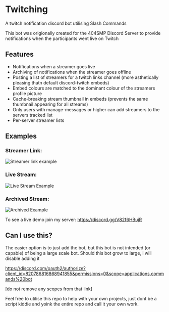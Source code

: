 # Twitching
A twitch notification discord bot utilising Slash Commands

This bot was origionally created for the 404SMP Discord Server to provide notifications when the participants went live on Twitch 

## Features
- Notifications when a streamer goes live 
- Archiving of notifications when the streamer goes offline 
- Posting a list of streamers for a twitch links channel (more asthetically pleasing thatn default discord-twitch embeds)
- Embed colours are matched to the dominant colour of the streamers profile picture 
- Cache-breaking stream thumbnail in embeds (prevents the same thumbnail appearing for all streams)
- Only users with manage-messages or higher can add streamers to the servers tracked list
- Per-server streamer lists

## Examples

### Streamer Link:
![Streamer link example](https://i.imgur.com/HGWEOZy.png)

### Live Stream:
![Live Stream Example](https://i.imgur.com/8HkDMp6.png)

### Archived Stream:
![Archived Example](https://i.imgur.com/aiCvreR.png)

To see a live demo join my server: https://discord.gg/V82f6HBujR

## Can I use this?
The easier option is to just add the bot, but this bot is not intended (or capable) of being a large scale bot. Should this bot grow to large, i will disable adding it

https://discord.com/oauth2/authorize?client_id=820786816868941855&permissions=0&scope=applications.commands%20bot

[do not remove any scopes from that link]

Feel free to utilise this repo to help with your own projects, just dont be a script kiddie and yoink the entire repo and call it your own work. 

